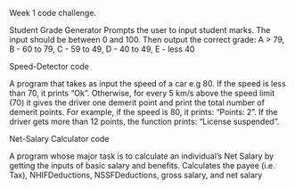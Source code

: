 Week 1 code challenge.

Student Grade Generator
Prompts the user to input student marks.
The input should be between 0 and 100. Then output the correct grade:
A > 79, B - 60 to 79, C -  59 to 49, D - 40 to 49, E - less 40


Speed-Detector code

A program that takes as input the speed of a car e.g 80. If the speed is less than 70, it prints “Ok”.
Otherwise, for every 5 km/s above the speed limit (70) it gives the driver one demerit point and print the total number of demerit points.
For example, if the speed is 80, it prints: “Points: 2”.
If the driver gets more than 12 points, the function prints: “License suspended”.

Net-Salary Calculator code

A program whose major task is to calculate an individual’s Net Salary by getting the inputs of basic salary and benefits.
Calculates the payee (i.e. Tax), NHIFDeductions, NSSFDeductions, gross salary, and net salary
